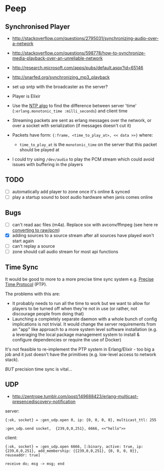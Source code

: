 Peep
====

Synchronised Player
-------------------

- http://stackoverflow.com/questions/2795031/synchronizing-audio-over-a-network
- http://stackoverflow.com/questions/598778/how-to-synchronize-media-playback-over-an-unreliable-network
- http://research.microsoft.com/apps/pubs/default.aspx?id=65146
- http://snarfed.org/synchronizing_mp3_playback

- set up sntp with the broadcaster as the server?


- Player is Elixir
- Use the [NTP algo][] to find the difference between server 'time' (`:erlang.monotonic_time :milli_seconds`) and client time
- Streaming packets are sent as erlang messages over the network, or over a socket with serialization (if messages doesn't cut it)
- Packets have form: `{:frame, <time_to_play_at>, << data >>}` where:
    - `time_to_play_at` is the `monotonic_time` on the server that this packet should be played at

- I could try using `/dev/audio` to play the PCM stream which could avoid issues with buffering in the players

[NTP algo]: http://www.ntp.org/ntpfaq/NTP-s-algo.htm#Q-ALGO-BASIC-SYNC

TODO
----

- [ ] automatically add player to zone once it's online & synced
- [ ] play a startup sound to boot audio hardware when janis comes online

Bugs
----

- [ ] can't read aac files (m4a). Replace sox with avconv/ffmpeg (see here re [converting to raw/pcm][])
- [x] adding sources to a source stream after all sources have played won't start again
- [ ] can't replay a source
- [ ] zone should call audio stream for most api functions

[converting to raw/pcm]: http://stackoverflow.com/questions/4854513/can-ffmpeg-convert-audio-to-raw-pcm-if-so-how

Time Sync
---------

It would be good to more to a more precise time sync system e.g. [Precise Time Protocol][] (PTP).

The problems with this are:

- It probably needs to run all the time to work but we want to allow for
  players to be turned off when they're not in use (or rather, not discourage
  people from doing that)
- Launching a completely separate daemon with a whole bunch of config
  implications is not trivial. It would change the server requirements from an
  "app" like approach to a more system level software installation (e.g. a
  leveraging the local package management system to install & configure
  dependencies or require the use of Docker)

It's not feasible to re-implement the PTP system in Erlang/Elixir - too big a
job and it just doesn't have the primitives (e.g. low-level access to network
stack).

*BUT* precision time sync is vital...

[Precise Time Protocol]: http://sourceforge.net/p/ptpd/wiki/Home/


UDP
---

- http://zentrope.tumblr.com/post/149688423/erlang-multicast-presencediscovery-notification

server:

    {:ok, socket} = :gen_udp.open 0, ip: {0, 0, 0, 0}, multicast_ttl: 255

    :gen_udp.send socket,  {239,0,0,251}, 6666, <<"hello">>

client:

    {:ok, socket} = :gen_udp.open 6666, [:binary, active: true, ip: {239,0,0,251}, add_membership: {{239,0,0,251}, {0, 0, 0, 0}}, reuseaddr: true]

    receive do; msg -> msg; end


